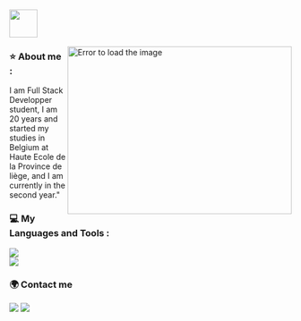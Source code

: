 
<!--The gif of cat and link github-->
### <img src="https://media.giphy.com/media/VgCDAzcKvsR6OM0uWg/giphy.gif" width="50">

<!--There is the image than is in side right-->
<img boder="2px" src="https://raw.githubusercontent.com/MicaelliMedeiros/micaellimedeiros/master/image/computer-illustration.png" min-width="400px" max-width="400px" width="400px" height="300px" align="right" alt="Error to load the image">

<!--About me-->
<div align="left">
  <h3>⭐ About me :</h3>
  <p>I am Full Stack Developper student, I am 20 years and started my studies in Belgium at Haute Ecole de la Province de liège, and I am currently in the second year."</p>
</div>

<!--The skills-->
<div align="left">
<h3>💻 My Languages and Tools :</h3>
  <img src="https://skillicons.dev/icons?i=html,css,js,php,mysql,figma">
</div>
<div align="left">
    <img src="https://skillicons.dev/icons?i=wordpress,github,phpstorm">
</div>

<!--Where me find-->
<div align="left"> 
  <h3>🌍 Contact me</h3>
  <a href="https://www.instagram.com/sam_requena" target="_blank"><img src="https://skillicons.dev/icons?i=instagram" target="_blank"></a>
  <a href="mailto:samrequena1510@gmail.com" target="_blank"><img src="https://skillicons.dev/icons?i=gmail" target="_blank"></a>
</div>
<br>
